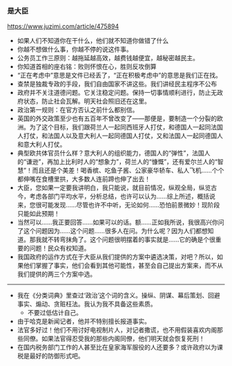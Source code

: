 ### 是大臣
https://www.juzimi.com/article/475894
- 如果人们不知道你在干什么，他们就不知道你做错了什么
- 你越不想做什么事，你越不停的说这件事。
- 公务员工作三原则：越拖延越高效，越费钱越便宜，越秘密越民主。
- 你知道首相的座右铭：败则怀恨在心，胜则反攻倒算
- “正在考虑中”意思是文件已经丢了，“正在积极考虑中”的意思是我们正在找。
- 查禁是独裁专政的手段，我们自由国家不讲这些。我们讲经民主程序不公布
- 政府并不关注道德问题。它关注稳定问题。保持一切事情顺利进行，防止无政府状态，防止社会瓦解。明天社会照旧还在这里。
- 政治第一规则：在官方否认之前什么都别信。
- 英国的外交政策至少也有五百年不曾改变了——那便是，要制造一个分裂的欧洲。为了这个目标，我们跟荷兰人一起同西班牙人打仗，和德国人一起同法国人打仗，和法国人以及意大利人一起同德国人打仗，又和法国人一起同德国人和意大利人打仗。
- 典型欧共体官员什么样？意大利人的组织能力，德国人的“弹性”，法国人的“谦逊”，再加上比利时人的“想象力”，荷兰人的“慷慨”，还有爱尔兰人的“智慧”！而且还是个美差！喝香槟、吃鱼子酱、公家豪华轿车、私人飞机……个个都伸嘴在食槽里拱，大多数人连前蹄也伸了出去！
- 大臣，您如果一定要我讲明白，我只能说，就目前情况，纵观全局，纵览古今，考虑各部门平均水平，分析总结，也许可以认为……综上所述，概括说来，您很可能发现……尽管也许不中听，无论如何……恐怕前景微妙！现阶段只能如此预期！
- 当然可以……我正要回答……如果可以的话。额……正如我所说，我很高兴你问了这个问题因为……这个问题……很多人在问。为什么呢？因为人们都想知道。那我就不转弯抹角了。这个问题很明摆着的事实就是……它的确是个很重要的问题！民众有权知道。
- 我国政府的运作方式在于大臣从我们提供的方案中遴选决策，对吧？所以，如果他们掌握了事实，他们会看到其他可能性，甚至会自己提出方案来，而不从我们提供的两三个方案中选。
---
- 我在《分类词典》里查过‘政治’这个词的含义。操纵、阴谋、幕后策划、回避事实、煽动、贪赃枉法。我认为我不具备这些素质。
  - 不要过低估计自己。
- 由于哈克是新闻记者，他并不特别擅长报道事实。
- 法官多好过！他们不用讨好电视制片人，对记者撒谎，也不用假装喜欢内阁那些同僚。如果法官得忍受我的那些内阁同僚，他们明天就会恢复死刑！
- 在国内税务部门工作的人甚至比在皇家海军服役的人还要多？或许政府以为课税是最好的防御形式吧。